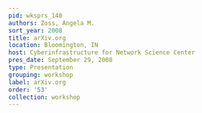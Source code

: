 ```yaml
---
pid: wksprs_140
authors: Zoss, Angela M.
sort_year: 2008
title: arXiv.org
location: Bloomington, IN
host: Cyberinfrastructure for Network Science Center
pres_date: September 29, 2008
type: Presentation
grouping: workshop
label: arXiv.org
order: '53'
collection: workshop
---
```

